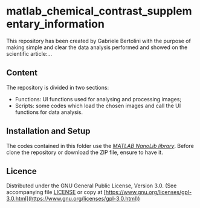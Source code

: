 # matlab_chemical_contrast_supplementary_information
This repository has been created by Gabriele Bertolini with the purpose of making simple and clear the data analysis performed and showed on the scientific article:...

## Content
The repository is divided in two sections:
* Functions: UI functions used for analysing and processing images;
* Scripts: some codes which load the chosen images and call the UI functions for data analysis. 

## Installation and Setup
The codes contained in this folder use the [*MATLAB NanoLib library*](https://github.com/ethz-micro/matlab_nanonis). Before clone the repository or download the ZIP file, ensure to have it.

## Licence

Distributed under the GNU General Public License, Version 3.0. (See accompanying file [LICENSE](LICENSE) or copy at [https://www.gnu.org/licenses/gpl-3.0.html](https://www.gnu.org/licenses/gpl-3.0.html))
